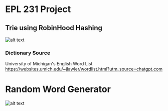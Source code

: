 # EPL 231 Project 

## Trie using RobinHood Hashing
![alt text](https://github.com/AntoniosKalattas/epl231/blob/main/img/AntoniosKalattasV2.drawio_page-0001.jpg)


### Dictionary Source
University of Michigan's English Word List
https://websites.umich.edu/~jlawler/wordlist.html?utm_source=chatgpt.com

# Random Word Generator 
![alt text](https://github.com/AntoniosKalattas/epl231/blob/main/img/Histogram_%20length%20of%20each%20word.png)
